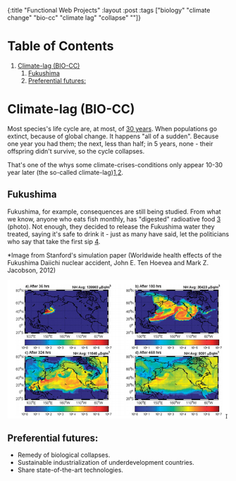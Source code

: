 {:title "Functional Web Projects"
 :layout :post
 :tags  ["biology" "climate change" "bio-cc" "climate lag" "collapse" ""]}

# Table of Contents

1.  [Climate-lag (BIO-CC)](#org16dfb1d)
    1.  [Fukushima](#org8322061)
    2.  [Preferential futures:](#orgaf634ea)


<a id="org16dfb1d"></a>

# Climate-lag (BIO-CC)

Most species's life cycle are, at most, of [30 years](https://tpwd.texas.gov/publications/nonpwdpubs/young_naturalist/animals/animal_life_spans/). When populations
go extinct, because of global change. It happens "all of a
sudden". Because one year you had them; the next, less than half; in 5
years, none - their offspring didn't survive, so the cycle collapses.

That's one of the whys some climate-crises-conditions only appear
10-30 year later (the so-called climate-lag)[1],[2].


<a id="org8322061"></a>

## Fukushima

Fukushima, for example, consequences are still being studied. From
what we know, anyone who eats fish monthly, has "digested" radioative
food [3] (photo). Not enough, they decided to release the Fukushima
water they treated, saying it's safe to drink it - just as many have
said, let the politicians who say that take the first sip [4].

\*Image from Stanford's simulation paper (Worldwide health effects of the Fukushima Daiichi nuclear accident, John E. Ten Hoevea and Mark Z. Jacobson, 2012)

[![img](../../img/simulation.png)](file:///home/buddhilw/PP/ClojureScript/Blobing/content/img/simulation.png)


<a id="orgaf634ea"></a>

## Preferential futures:

-   Remedy of biological collapses.
-   Sustainable industrialization of underdevelopment countries.
-   Share state-of-the-art technologies.


[1]: <https://iopscience.iop.org/article/10.1088/1748-9326/9/12/124002/pdf>
[2]: <https://climate.nasa.gov/effects/>
[3]: <https://web.stanford.edu/group/efmh/jacobson/TenHoeveEES12.pdf>
[4]: <https://www.reuters.com/business/environment/countries-react-japans-plans-release-fukushima-water-into-ocean-2021-04-13/>

